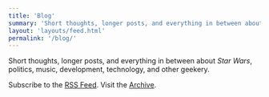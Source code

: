 ```yaml
---
title: 'Blog'
summary: 'Short thoughts, longer posts, and everything in between about Star Wars, politics, music, development, technology, and other geekery.'
layout: 'layouts/feed.html'
permalink: '/blog/'
---
```


Short thoughts, longer posts, and everything in between about *Star Wars*, politics, music, development, technology, and other geekery.

Subscribe to the [RSS Feed](/blog/feed.xml). Visit the [Archive](/archive/).
